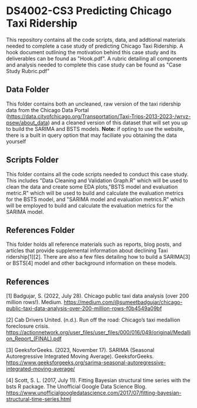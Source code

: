 # DS4002-CS3 Predicting Chicago Taxi Ridership 

This repository contains all the code scripts, data, and addtional materials needed to complete a case study of predicting Chicago Taxi Ridership. A hook document outlining the motivation behind this case study and its deliverables can be found as "Hook.pdf". A rubric detailing all components and analysis needed to complete this case study can be found as "Case Study Rubric.pdf"

## Data Folder
This folder contains both an uncleaned, raw version of the taxi ridership data from the Chicago Data Portal (https://data.cityofchicago.org/Transportation/Taxi-Trips-2013-2023-/wrvz-psew/about_data) and a cleaned version of this dataset that will set you up to build the SARIMA and BSTS models. **Note:** if opting to use the website, there is a built in query option that may faciliate you obtaining the data yourself

## Scripts Folder
This folder contains all the code scripts needed to conduct this case study. This includes "Data Cleaning and Validation Graph.R" which will be used to clean the data and create some EDA plots,"BSTS model and evaluation metric.R" which will be used to build and calculate the evaluation metrics for the BSTS model, and "SARIMA model and evaluation metrics.R" which will be employed to build and calculate the evaluation metrics for the SARIMA model.

## References Folder
This folder holds all reference materials such as reports, blog posts, and articles that provide supplemental information about declining Taxi ridership[1][2]. There are also a few files detailing how to build a SARIMA[3] or BSTS[4] model and other background information on these models.

## References

[1] Badgujar, S. (2022, July 28). Chicago public taxi data analysis (over 200 million rows!). Medium. https://medium.com/@sumeetbadgujar/chicago-public-taxi-data-analysis-over-200-million-rows-f0b4549a09bf

[2] Cab Drivers United. (n.d.). Run off the road: Chicago’s taxi medallion foreclosure crisis. https://actionnetwork.org/user_files/user_files/000/016/049/original/Medallion_Report_(FINAL).pdf

[3] GeeksforGeeks. (2023, November 17). SARIMA (Seasonal Autoregressive Integrated Moving Average). GeeksforGeeks. https://www.geeksforgeeks.org/sarima-seasonal-autoregressive-integrated-moving-average/

[4] Scott, S. L. (2017, July 11). Fitting Bayesian structural time series with the bsts R package. The Unofficial Google Data Science Blog. https://www.unofficialgoogledatascience.com/2017/07/fitting-bayesian-structural-time-series.html
